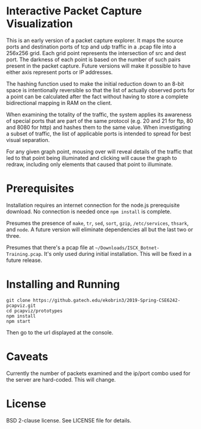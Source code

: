 Interactive Packet Capture Visualization
========================================

This is an early version of a packet capture explorer.  It maps the
source ports and destination ports of tcp and udp traffic in a .pcap
file into a 256x256 grid. Each grid point represents the intersection
of src and dest port. The darkness of each point is based on the
number of such pairs present in the packet capture. Future versions
will make it possible to have either axis represent ports or IP
addresses.

The hashing function used to make the initial reduction down to an
8-bit space is intentionally reversible so that the list of actually
observed ports for a point can be calculated after the fact without
having to store a complete bidirectional mapping in RAM on the client.

When examining the totality of the traffic, the system applies its
awareness of special ports that are part of the same protocol (e.g. 20
and 21 for ftp, 80 and 8080 for http) and hashes them to the same
value. When investigating a subset of traffic, the list of applicable
ports is intended to spread for best visual separation.

For any given graph point, mousing over will reveal details of the
traffic that led to that point being illuminated and clicking will
cause the graph to redraw, including only elements that caused that
point to illuminate.


Prerequisites
=============

Installation requires an internet connection for the node.js
prerequisite download. No connection is needed once `npm install` is
complete.

Presumes the presence of `make`, `tr`, `sed`, `sort`, `gzip`,
`/etc/services`, `thsark`, and `node`. A future version will eliminate
dependencies all but the last two or three.

Presumes that there's a pcap file at
`~/Downloads/ISCX_Botnet-Training.pcap`. It's only used during initial
installation. This will be fixed in a future release.



Installing and Running
======================

    git clone https://github.gatech.edu/ekobrin3/2019-Spring-CSE6242-pcapviz.git
    cd pcapviz/prototypes
    npm install
    npm start


Then go to the url displayed at the console.

Caveats
=======

Currently the number of packets examined and the ip/port combo used
for the server are hard-coded. This will change.

License
=======

BSD 2-clause license. See LICENSE file for details.
